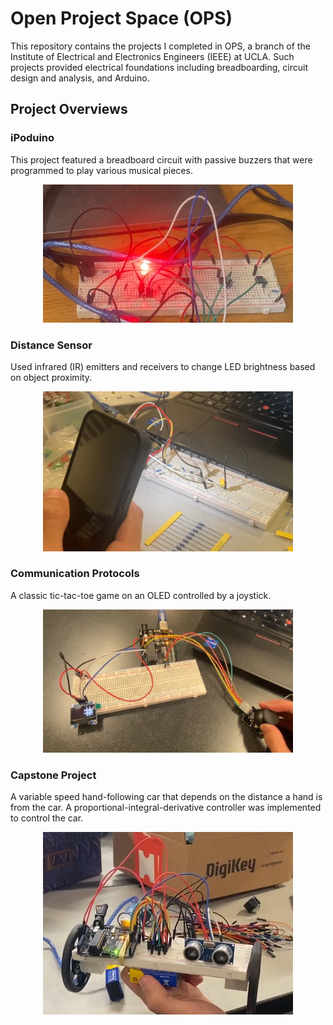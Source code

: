 # Open Project Space (OPS)

This repository contains the projects I completed in OPS, a branch of the Institute of Electrical and Electronics Engineers (IEEE) at UCLA. Such projects provided electrical foundations including breadboarding, circuit design and analysis, and Arduino.

## Project Overviews

### iPoduino

This project featured a breadboard circuit with passive buzzers that were programmed to play various musical pieces.

<p align="center">
  <img src="https://github.com/chen4578/Open-Project-Space-OPS-/blob/ecdce233bbb0ff3a687570c225fd4704addc70f3/assets/Screenshot%202025-09-29%20165255.png?raw=true" width="400">
</p>

### Distance Sensor

Used infrared (IR) emitters and receivers to change LED brightness based on object proximity.

<p align="center">
  <img src="https://github.com/chen4578/Open-Project-Space-OPS-/blob/8cfc5682c2b040df881a5afd5e2e170e5e6a5875/assets/Screenshot%202025-09-29%20171943.png" width="400">
</p>

### Communication Protocols

A classic tic-tac-toe game on an OLED controlled by a joystick.

<p align="center">
  <img src="https://github.com/chen4578/Open-Project-Space-OPS-/blob/5f19d0a88cff6dcbe3946895afc467430ad89059/assets/Screenshot%202025-09-29%20171006.png" width="400">
</p>

### Capstone Project

A variable speed hand-following car that depends on the distance a hand is from the car. A proportional-integral-derivative controller was implemented to control the car.

<p align="center">
  <img src="https://github.com/chen4578/Open-Project-Space-OPS-/blob/6ba73d6f4822609155b4e7e2491fa6f54ee778c1/assets/Screenshot%202025-09-29%20173506.png" width="400">
</p>

